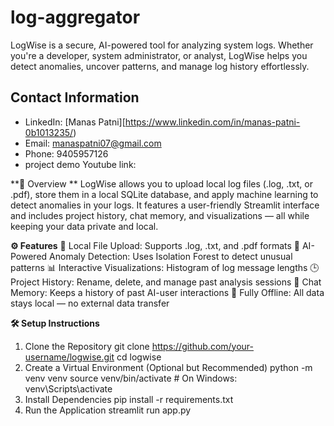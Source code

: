 # log-aggregator
LogWise is a secure, AI-powered tool for analyzing system logs. Whether you're a developer, system administrator, or analyst, LogWise helps you detect anomalies, uncover patterns, and manage log history effortlessly.

## Contact Information
- LinkedIn: [Manas Patni][https://www.linkedin.com/in/manas-patni-0b1013235/)
- Email: manaspatni07@gmail.com 
- Phone: 9405957126
- project demo Youtube link: 

**📌 Overview **
LogWise allows you to upload local log files (.log, .txt, or .pdf), store them in a local SQLite database, and apply machine learning to detect anomalies in your logs. It features a user-friendly Streamlit interface and includes project history, chat memory, and visualizations — all while keeping your data private and local.

**⚙️ Features**
📂 Local File Upload: Supports .log, .txt, and .pdf formats
🧠 AI-Powered Anomaly Detection: Uses Isolation Forest to detect unusual patterns
📊 Interactive Visualizations: Histogram of log message lengths
🕒 Project History: Rename, delete, and manage past analysis sessions
💬 Chat Memory: Keeps a history of past AI-user interactions
🔐 Fully Offline: All data stays local — no external data transfer

**🛠️ Setup Instructions**
1. Clone the Repository
  git clone https://github.com/your-username/logwise.git
  cd logwise
2. Create a Virtual Environment (Optional but Recommended)
   python -m venv venv
   source venv/bin/activate     # On Windows: venv\Scripts\activate
3. Install Dependencies
   pip install -r requirements.txt
4. Run the Application
   streamlit run app.py


